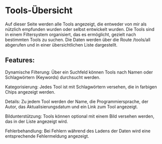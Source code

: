 # Tools-Übersicht

Auf dieser Seite werden alle Tools angezeigt, die entweder von mir als nützlich empfunden wurden oder selbst entwickelt wurden. Die Tools sind in einem Filtersystem organisiert, das es ermöglicht, gezielt nach bestimmten Tools zu suchen. Die Daten werden über die Route /tools/all abgerufen und in einer übersichtlichen Liste dargestellt.

## Features:

Dynamische Filterung: Über ein Suchfeld können Tools nach Namen oder Schlagwörtern (Keywords) durchsucht werden.

Kategorisierung: Jedes Tool ist mit Schlagwörtern versehen, die in farbigen Chips angezeigt werden.

Details: Zu jedem Tool werden der Name, die Programmiersprache, der Autor, das Aktualisierungsdatum und ein Link zum Tool angezeigt.

Bildunterstützung: Tools können optional mit einem Bild versehen werden, das in der Liste angezeigt wird.

Fehlerbehandlung: Bei Fehlern während des Ladens der Daten wird eine entsprechende Fehlermeldung angezeigt.
